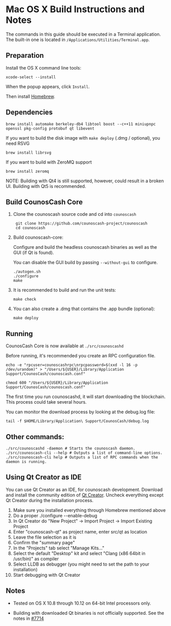 Mac OS X Build Instructions and Notes
====================================
The commands in this guide should be executed in a Terminal application.
The built-in one is located in `/Applications/Utilities/Terminal.app`.

Preparation
-----------
Install the OS X command line tools:

`xcode-select --install`

When the popup appears, click `Install`.

Then install [Homebrew](https://brew.sh).

Dependencies
----------------------

    brew install automake berkeley-db4 libtool boost --c++11 miniupnpc openssl pkg-config protobuf qt libevent

If you want to build the disk image with `make deploy` (.dmg / optional), you need RSVG

    brew install librsvg

If you want to build with ZeroMQ support
    
    brew install zeromq

NOTE: Building with Qt4 is still supported, however, could result in a broken UI. Building with Qt5 is recommended.

Build CounosCash Core
------------------------

1. Clone the counoscash source code and cd into `counoscash`

        git clone https://github.com/counoscash-project/counoscash
        cd counoscash

2.  Build counoscash-core:

    Configure and build the headless counoscash binaries as well as the GUI (if Qt is found).

    You can disable the GUI build by passing `--without-gui` to configure.

        ./autogen.sh
        ./configure
        make

3.  It is recommended to build and run the unit tests:

        make check

4.  You can also create a .dmg that contains the .app bundle (optional):

        make deploy

Running
-------

CounosCash Core is now available at `./src/counoscashd`

Before running, it's recommended you create an RPC configuration file.

    echo -e "rpcuser=counoscashrpc\nrpcpassword=$(xxd -l 16 -p /dev/urandom)" > "/Users/${USER}/Library/Application Support/CounosCash/counoscash.conf"

    chmod 600 "/Users/${USER}/Library/Application Support/CounosCash/counoscash.conf"

The first time you run counoscashd, it will start downloading the blockchain. This process could take several hours.

You can monitor the download process by looking at the debug.log file:

    tail -f $HOME/Library/Application\ Support/CounosCash/debug.log

Other commands:
-------

    ./src/counoscashd -daemon # Starts the counoscash daemon.
    ./src/counoscash-cli --help # Outputs a list of command-line options.
    ./src/counoscash-cli help # Outputs a list of RPC commands when the daemon is running.

Using Qt Creator as IDE
------------------------
You can use Qt Creator as an IDE, for counoscash development.
Download and install the community edition of [Qt Creator](https://www.qt.io/download/).
Uncheck everything except Qt Creator during the installation process.

1. Make sure you installed everything through Homebrew mentioned above
2. Do a proper ./configure --enable-debug
3. In Qt Creator do "New Project" -> Import Project -> Import Existing Project
4. Enter "counoscash-qt" as project name, enter src/qt as location
5. Leave the file selection as it is
6. Confirm the "summary page"
7. In the "Projects" tab select "Manage Kits..."
8. Select the default "Desktop" kit and select "Clang (x86 64bit in /usr/bin)" as compiler
9. Select LLDB as debugger (you might need to set the path to your installation)
10. Start debugging with Qt Creator

Notes
-----

* Tested on OS X 10.8 through 10.12 on 64-bit Intel processors only.

* Building with downloaded Qt binaries is not officially supported. See the notes in [#7714](https://github.com/bitcoin/bitcoin/issues/7714)
